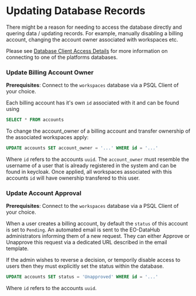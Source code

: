 # Updating Database Records
There might be a reason for needing to access the database directly and quering data / updating records. For example, manually disabling a billing account, changing the account owner associated with workspaces etc.

Please see [Database Client Access Details](services/database.md#client-access) for more information on connecting to one of the platforms databases.

### Update Billing Account Owner
**Prerequisites**: Connect to the `workspaces` database via a PSQL Client of your choice.

Each billing account has it's own `id` associated with it and can be found using

```sql
SELECT * FROM accounts
```

To change the account_owner of a billing account and transfer ownership of the associated workspaces apply:

```sql
UPDATE accounts SET account_owner = '...' WHERE id = '...'
```

Where `id` refers to the accounts `uuid`. The `account_owner` must resemble the username of a user that is already registered in the system and can be found in keycloak. 
Once applied, all workspaces associated with this accounts `id` will have ownership transfered to this user.


### Update Account Approval
**Prerequisites**: Connect to the `workspaces` database via a PSQL Client of your choice.

When a user creates a billing account, by default the `status` of this account is set to `Pending`. An automated email is sent to the EO-DataHub administrators informing them of a new request. 
They can either Approve or Unapprove this request via a dedicated URL described in the email template. 

If the admin wishes to reverse a decision, or temporily disable access to users then they must explicitly set the status within the database.

```sql
UPDATE accounts SET status = 'Unapproved' WHERE id = '...'
```

Where `id` refers to the accounts `uuid`. 
